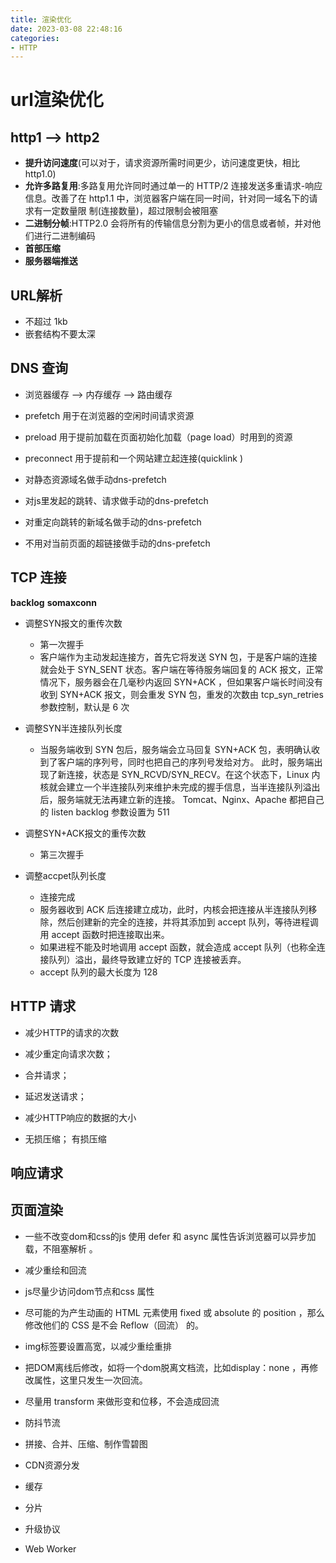 ```yaml
---
title: 渲染优化
date: 2023-03-08 22:48:16
categories: 
- HTTP
---
```


# url渲染优化

## http1 --> http2
- **提升访问速度**(可以对于，请求资源所需时间更少，访问速度更快，相比 http1.0)
- **允许多路复用**:多路复用允许同时通过单一的 HTTP/2 连接发送多重请求-响应信息。改善了在 http1.1 中，浏览器客户端在同一时间，针对同一域名下的请求有一定数量限 制(连接数量)，超过限制会被阻塞
- **二进制分帧**:HTTP2.0 会将所有的传输信息分割为更小的信息或者帧，并对他们进行二进制编码
- **首部压缩**
- **服务器端推送**


## URL解析
  - 不超过 1kb
  - 嵌套结构不要太深

## DNS 查询
  - 浏览器缓存 --> 内存缓存 --> 路由缓存

  - prefetch 用于在浏览器的空闲时间请求资源
  - preload 用于提前加载在页面初始化加载（page load）时用到的资源
  - preconnect 用于提前和一个网站建立起连接(quicklink )

  - 对静态资源域名做手动dns-prefetch
  - 对js里发起的跳转、请求做手动的dns-prefetch
  - 对重定向跳转的新域名做手动的dns-prefetch
  - 不用对当前页面的超链接做手动的dns-prefetch

## TCP 连接
   **backlog**
   **somaxconn**

  - 调整SYN报文的重传次数
    - 第一次握手
    - 客户端作为主动发起连接方，首先它将发送 SYN 包，于是客户端的连接就会处于 SYN_SENT 状态。客户端在等待服务端回复的 ACK 报文，正常情况下，服务器会在几毫秒内返回 SYN+ACK ，但如果客户端长时间没有收到 SYN+ACK 报文，则会重发 SYN 包，重发的次数由 tcp_syn_retries 参数控制，默认是 6 次


  - 调整SYN半连接队列长度
    - 当服务端收到 SYN 包后，服务端会立马回复 SYN+ACK 包，表明确认收到了客户端的序列号，同时也把自己的序列号发给对方。
    此时，服务端出现了新连接，状态是 SYN_RCVD/SYN_RECV。在这个状态下，Linux 内核就会建立一个半连接队列来维护未完成的握手信息，当半连接队列溢出后，服务端就无法再建立新的连接。
    Tomcat、Nginx、Apache 都把自己的 listen backlog 参数设置为 511 


  - 调整SYN+ACK报文的重传次数
     - 第三次握手


  - 调整accpet队列长度
    - 连接完成
    - 服务器收到 ACK 后连接建立成功，此时，内核会把连接从半连接队列移除，然后创建新的完全的连接，并将其添加到 accept 队列，等待进程调用 accept 函数时把连接取出来。
    -  如果进程不能及时地调用 accept 函数，就会造成 accept 队列（也称全连接队列）溢出，最终导致建立好的 TCP 连接被丢弃。
    - accept 队列的最大长度为 128

## HTTP 请求

  - 减少HTTP的请求的次数
  - 减少重定向请求次数；
  - 合并请求； 
  - 延迟发送请求；

  
  - 减少HTTP响应的数据的大小
  - ⽆损压缩； 有损压缩




## 响应请求

## 页面渲染

  - 一些不改变dom和css的js 使用 defer 和 async 属性告诉浏览器可以异步加载，不阻塞解析 。
  -  减少重绘和回流 
  - js尽量少访问dom节点和css 属性
  - 尽可能的为产生动画的 HTML 元素使用 fixed 或 absolute 的 position ，那么修改他们的 CSS 是不会 Reflow（回流） 的。
  - img标签要设置高宽，以减少重绘重排
  - 把DOM离线后修改，如将一个dom脱离文档流，比如display：none ，再修改属性，这里只发生一次回流。
  - 尽量用 transform 来做形变和位移，不会造成回流

  - 防抖节流
  - 拼接、合并、压缩、制作雪碧图
  - CDN资源分发
  - 缓存
  - 分片
  - 升级协议
  - Web Worker